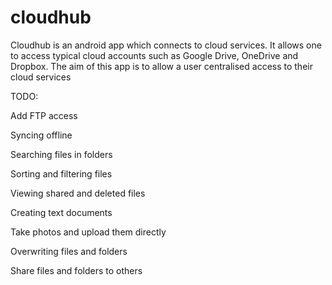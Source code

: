 # cloudhub
Cloudhub is an android app which connects to cloud services. 
It allows one to access typical cloud accounts such as Google Drive, OneDrive and Dropbox.
The aim of this app is to allow a user centralised access to their cloud services

TODO:

Add FTP access

Syncing offline

Searching files in folders

Sorting and filtering files

Viewing shared and deleted files

Creating text documents

Take photos and upload them directly

Overwriting files and folders

Share files and folders to others
